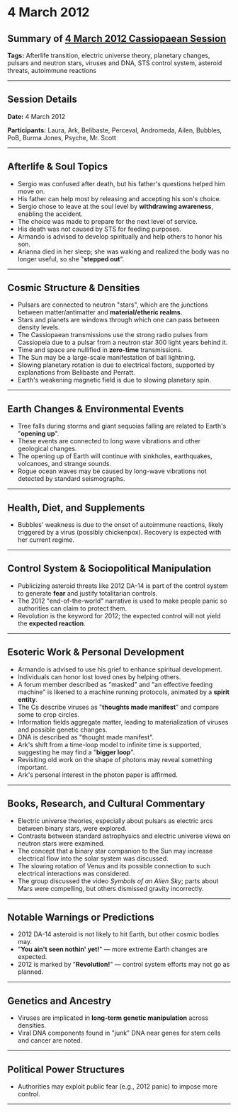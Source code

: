# 4 March 2012

## Summary of [4 March 2012 Cassiopaean Session](https://cassiopaea.org/forum/threads/session-4-march-2012.27027/#post-327995)

**Tags:** Afterlife transition, electric universe theory, planetary changes, pulsars and neutron stars, viruses and DNA, STS control system, asteroid threats, autoimmune reactions

---


## Session Details

**Date:** 4 March 2012

**Participants:** Laura, Ark, Belibaste, Perceval, Andromeda, Ailen, Bubbles, PoB, Burma Jones, Psyche, Mr. Scott

---


## Afterlife & Soul Topics

- Sergio was confused after death, but his father's questions helped him move on.
- His father can help most by releasing and accepting his son's choice.
- Sergio chose to leave at the soul level by **withdrawing awareness**, enabling the accident.
- The choice was made to prepare for the next level of service.
- His death was not caused by STS for feeding purposes.
- Armando is advised to develop spiritually and help others to honor his son.
- Arianna died in her sleep; she was waking and realized the body was no longer useful, so she "**stepped out**".

---


## Cosmic Structure & Densities

- Pulsars are connected to neutron "stars", which are the junctions between matter/antimatter and **material/etheric realms**.
- Stars and planets are windows through which one can pass between density levels.
- The Cassiopaean transmissions use the strong radio pulses from Cassiopeia due to a pulsar from a neutron star 300 light years behind it.
- Time and space are nullified in **zero-time** transmissions.
- The Sun may be a large-scale manifestation of ball lightning.
- Slowing planetary rotation is due to electrical factors, supported by explanations from Belibaste and Perratt.
- Earth's weakening magnetic field is due to slowing planetary spin.

---


## Earth Changes & Environmental Events

- Tree falls during storms and giant sequoias falling are related to Earth's "**opening up**".
- These events are connected to long wave vibrations and other geological changes.
- The opening up of Earth will continue with sinkholes, earthquakes, volcanoes, and strange sounds.
- Rogue ocean waves may be caused by long-wave vibrations not detected by standard seismographs.

---


## Health, Diet, and Supplements

- Bubbles' weakness is due to the onset of autoimmune reactions, likely triggered by a virus (possibly chickenpox). Recovery is expected with her current regime.

---


## Control System & Sociopolitical Manipulation

- Publicizing asteroid threats like 2012 DA-14 is part of the control system to generate **fear** and justify totalitarian controls.
- The 2012 "end-of-the-world" narrative is used to make people panic so authorities can claim to protect them.
- Revolution is the keyword for 2012; the expected control will not yield the **expected reaction**.

---


## Esoteric Work & Personal Development

- Armando is advised to use his grief to enhance spiritual development.
- Individuals can honor lost loved ones by helping others.
- A forum member described as "masked" and "an effective feeding machine" is likened to a machine running protocols, animated by a **spirit entity**.
- The Cs describe viruses as "**thoughts made manifest**" and compare some to crop circles.
- Information fields aggregate matter, leading to materialization of viruses and possible genetic changes.
- DNA is described as "thought made manifest".
- Ark's shift from a time-loop model to infinite time is supported, suggesting he may find a "**bigger loop**".
- Revisiting old work on the shape of photons may reveal something important.
- Ark's personal interest in the photon paper is affirmed.

---


## Books, Research, and Cultural Commentary

- Electric universe theories, especially about pulsars as electric arcs between binary stars, were explored.
- Contrasts between standard astrophysics and electric universe views on neutron stars were examined.
- The concept that a binary star companion to the Sun may increase electrical flow into the solar system was discussed.
- The slowing rotation of Venus and its possible connection to such electrical interactions was considered.
- The group discussed the video *Symbols of an Alien Sky*; parts about Mars were compelling, but others dismissed gravity incorrectly.

---


## Notable Warnings or Predictions

- 2012 DA-14 asteroid is not likely to hit Earth, but other cosmic bodies may.
- "**You ain't seen nothin' yet!**" — more extreme Earth changes are expected.
- 2012 is marked by "**Revolution!**" — control system efforts may not go as planned.

---


## Genetics and Ancestry

- Viruses are implicated in **long-term genetic manipulation** across densities.
- Viral DNA components found in "junk" DNA near genes for stem cells and cancer are noted.

---


## Political Power Structures

- Authorities may exploit public fear (e.g., 2012 panic) to impose more control.

---



